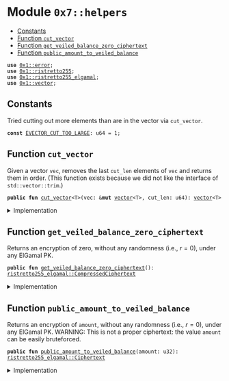 
<a id="0x7_helpers"></a>

# Module `0x7::helpers`



-  [Constants](#@Constants_0)
-  [Function `cut_vector`](#0x7_helpers_cut_vector)
-  [Function `get_veiled_balance_zero_ciphertext`](#0x7_helpers_get_veiled_balance_zero_ciphertext)
-  [Function `public_amount_to_veiled_balance`](#0x7_helpers_public_amount_to_veiled_balance)


<pre><code><b>use</b> <a href="../../aptos-framework/../aptos-stdlib/../move-stdlib/doc/error.md#0x1_error">0x1::error</a>;
<b>use</b> <a href="../../aptos-framework/../aptos-stdlib/doc/ristretto255.md#0x1_ristretto255">0x1::ristretto255</a>;
<b>use</b> <a href="../../aptos-framework/../aptos-stdlib/doc/ristretto255_elgamal.md#0x1_ristretto255_elgamal">0x1::ristretto255_elgamal</a>;
<b>use</b> <a href="../../aptos-framework/../aptos-stdlib/../move-stdlib/doc/vector.md#0x1_vector">0x1::vector</a>;
</code></pre>



<a id="@Constants_0"></a>

## Constants


<a id="0x7_helpers_EVECTOR_CUT_TOO_LARGE"></a>

Tried cutting out more elements than are in the vector via <code>cut_vector</code>.


<pre><code><b>const</b> <a href="helpers.md#0x7_helpers_EVECTOR_CUT_TOO_LARGE">EVECTOR_CUT_TOO_LARGE</a>: u64 = 1;
</code></pre>



<a id="0x7_helpers_cut_vector"></a>

## Function `cut_vector`

Given a vector <code>vec</code>, removes the last <code>cut_len</code> elements of <code>vec</code> and returns them in order. (This function
exists because we did not like the interface of <code>std::vector::trim</code>.)


<pre><code><b>public</b> <b>fun</b> <a href="helpers.md#0x7_helpers_cut_vector">cut_vector</a>&lt;T&gt;(vec: &<b>mut</b> <a href="../../aptos-framework/../aptos-stdlib/../move-stdlib/doc/vector.md#0x1_vector">vector</a>&lt;T&gt;, cut_len: u64): <a href="../../aptos-framework/../aptos-stdlib/../move-stdlib/doc/vector.md#0x1_vector">vector</a>&lt;T&gt;
</code></pre>



<details>
<summary>Implementation</summary>


<pre><code><b>public</b> <b>fun</b> <a href="helpers.md#0x7_helpers_cut_vector">cut_vector</a>&lt;T&gt;(vec: &<b>mut</b> <a href="../../aptos-framework/../aptos-stdlib/../move-stdlib/doc/vector.md#0x1_vector">vector</a>&lt;T&gt;, cut_len: u64): <a href="../../aptos-framework/../aptos-stdlib/../move-stdlib/doc/vector.md#0x1_vector">vector</a>&lt;T&gt; {
    <b>let</b> len = <a href="../../aptos-framework/../aptos-stdlib/../move-stdlib/doc/vector.md#0x1_vector_length">vector::length</a>(vec);
    <b>let</b> res = <a href="../../aptos-framework/../aptos-stdlib/../move-stdlib/doc/vector.md#0x1_vector_empty">vector::empty</a>();
    <b>assert</b>!(len &gt;= cut_len, <a href="../../aptos-framework/../aptos-stdlib/../move-stdlib/doc/error.md#0x1_error_out_of_range">error::out_of_range</a>(<a href="helpers.md#0x7_helpers_EVECTOR_CUT_TOO_LARGE">EVECTOR_CUT_TOO_LARGE</a>));
    <b>while</b> (cut_len &gt; 0) {
        res.push_back(<a href="../../aptos-framework/../aptos-stdlib/../move-stdlib/doc/vector.md#0x1_vector_pop_back">vector::pop_back</a>(vec));
        cut_len -= 1;
    };
    res.reverse();
    res
}
</code></pre>



</details>

<a id="0x7_helpers_get_veiled_balance_zero_ciphertext"></a>

## Function `get_veiled_balance_zero_ciphertext`

Returns an encryption of zero, without any randomness (i.e., $r=0$), under any ElGamal PK.


<pre><code><b>public</b> <b>fun</b> <a href="helpers.md#0x7_helpers_get_veiled_balance_zero_ciphertext">get_veiled_balance_zero_ciphertext</a>(): <a href="../../aptos-framework/../aptos-stdlib/doc/ristretto255_elgamal.md#0x1_ristretto255_elgamal_CompressedCiphertext">ristretto255_elgamal::CompressedCiphertext</a>
</code></pre>



<details>
<summary>Implementation</summary>


<pre><code><b>public</b> <b>fun</b> <a href="helpers.md#0x7_helpers_get_veiled_balance_zero_ciphertext">get_veiled_balance_zero_ciphertext</a>(): elgamal::CompressedCiphertext {
    elgamal::ciphertext_from_compressed_points(
        <a href="../../aptos-framework/../aptos-stdlib/doc/ristretto255.md#0x1_ristretto255_point_identity_compressed">ristretto255::point_identity_compressed</a>(), <a href="../../aptos-framework/../aptos-stdlib/doc/ristretto255.md#0x1_ristretto255_point_identity_compressed">ristretto255::point_identity_compressed</a>())
}
</code></pre>



</details>

<a id="0x7_helpers_public_amount_to_veiled_balance"></a>

## Function `public_amount_to_veiled_balance`

Returns an encryption of <code>amount</code>, without any randomness (i.e., $r=0$), under any ElGamal PK.
WARNING: This is not a proper ciphertext: the value <code>amount</code> can be easily bruteforced.


<pre><code><b>public</b> <b>fun</b> <a href="helpers.md#0x7_helpers_public_amount_to_veiled_balance">public_amount_to_veiled_balance</a>(amount: u32): <a href="../../aptos-framework/../aptos-stdlib/doc/ristretto255_elgamal.md#0x1_ristretto255_elgamal_Ciphertext">ristretto255_elgamal::Ciphertext</a>
</code></pre>



<details>
<summary>Implementation</summary>


<pre><code><b>public</b> <b>fun</b> <a href="helpers.md#0x7_helpers_public_amount_to_veiled_balance">public_amount_to_veiled_balance</a>(amount: u32): elgamal::Ciphertext {
    <b>let</b> scalar = <a href="../../aptos-framework/../aptos-stdlib/doc/ristretto255.md#0x1_ristretto255_new_scalar_from_u32">ristretto255::new_scalar_from_u32</a>(amount);

    elgamal::new_ciphertext_no_randomness(&scalar)
}
</code></pre>



</details>


[move-book]: https://cedra.dev/move/book/SUMMARY

